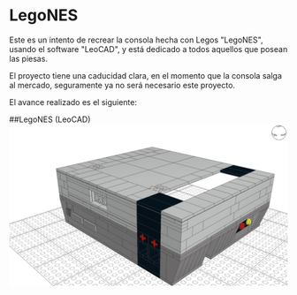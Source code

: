 <h1>LegoNES</h1>

Este es un intento de recrear la consola hecha con Legos "LegoNES", usando el software "LeoCAD", y está dedicado a todos aquellos que posean las piesas.

El proyecto tiene una caducidad clara, en el momento que la consola salga al mercado, seguramente ya no será necesario este proyecto.

El avance realizado es el siguiente:

##LegoNES (LeoCAD)
![LegoNES](https://raw.githubusercontent.com/lividineitor/Lego_nes/master/LegoNES.png)
